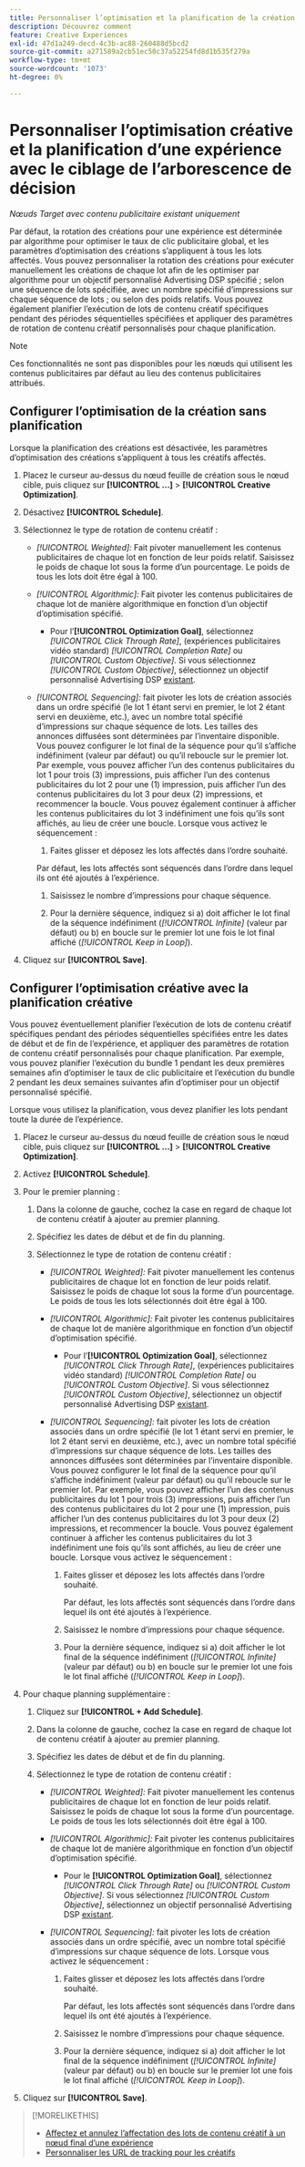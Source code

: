 ```yaml
---
title: Personnaliser l’optimisation et la planification de la création pour une expérience
description: Découvrez comment
feature: Creative Experiences
exl-id: 47d1a249-decd-4c3b-ac88-260488d5bcd2
source-git-commit: a271589a2cb51ec50c37a52254fd8d1b535f279a
workflow-type: tm+mt
source-wordcount: '1073'
ht-degree: 0%

---
```


# Personnaliser l’optimisation créative et la planification d’une expérience avec le ciblage de l’arborescence de décision

*Nœuds Target avec contenu publicitaire existant uniquement*

Par défaut, la rotation des créations pour une expérience est déterminée par algorithme pour optimiser le taux de clic publicitaire global, et les paramètres d’optimisation des créations s’appliquent à tous les lots affectés. Vous pouvez personnaliser la rotation des créations pour exécuter manuellement les créations de chaque lot afin de les optimiser par algorithme pour un objectif personnalisé Advertising DSP spécifié ; selon une séquence de lots spécifiée, avec un nombre spécifié d’impressions sur chaque séquence de lots ; ou selon des poids relatifs. Vous pouvez également planifier l’exécution de lots de contenu créatif spécifiques pendant des périodes séquentielles spécifiées et appliquer des paramètres de rotation de contenu créatif personnalisés pour chaque planification.

>[!NOTE]
>
>Ces fonctionnalités ne sont pas disponibles pour les nœuds qui utilisent les contenus publicitaires par défaut au lieu des contenus publicitaires attribués.

## Configurer l’optimisation de la création sans planification

Lorsque la planification des créations est désactivée, les paramètres d’optimisation des créations s’appliquent à tous les créatifs affectés.

1. Placez le curseur au-dessus du nœud feuille de création sous le nœud cible, puis cliquez sur **[!UICONTROL ...]** > **[!UICONTROL Creative Optimization]**.

1. Désactivez **[!UICONTROL Schedule]**.

1. Sélectionnez le type de rotation de contenu créatif :

   * *[!UICONTROL Weighted]:* Fait pivoter manuellement les contenus publicitaires de chaque lot en fonction de leur poids relatif. Saisissez le poids de chaque lot sous la forme d’un pourcentage. Le poids de tous les lots doit être égal à 100.

   * *[!UICONTROL Algorithmic]:* Fait pivoter les contenus publicitaires de chaque lot de manière algorithmique en fonction d’un objectif d’optimisation spécifié.

      * Pour l’**[!UICONTROL Optimization Goal]**, sélectionnez *[!UICONTROL Click Through Rate]*, (expériences publicitaires vidéo standard) *[!UICONTROL Completion Rate]* ou *[!UICONTROL Custom Objective]*.  Si vous sélectionnez *[!UICONTROL Custom Objective]*, sélectionnez un objectif personnalisé Advertising DSP [existant](/help/dsp/optimization/custom-goal.md).

   * *[!UICONTROL Sequencing]:* fait pivoter les lots de création associés dans un ordre spécifié (le lot 1 étant servi en premier, le lot 2 étant servi en deuxième, etc.), avec un nombre total spécifié d’impressions sur chaque séquence de lots. Les tailles des annonces diffusées sont déterminées par l’inventaire disponible. Vous pouvez configurer le lot final de la séquence pour qu’il s’affiche indéfiniment (valeur par défaut) ou qu’il reboucle sur le premier lot. Par exemple, vous pouvez afficher l’un des contenus publicitaires du lot 1 pour trois (3) impressions, puis afficher l’un des contenus publicitaires du lot 2 pour une (1) impression, puis afficher l’un des contenus publicitaires du lot 3 pour deux (2) impressions, et recommencer la boucle. Vous pouvez également continuer à afficher les contenus publicitaires du lot 3 indéfiniment une fois qu’ils sont affichés, au lieu de créer une boucle. Lorsque vous activez le séquencement :

      1. Faites glisser et déposez les lots affectés dans l’ordre souhaité.

     Par défaut, les lots affectés sont séquencés dans l’ordre dans lequel ils ont été ajoutés à l’expérience.

      1. Saisissez le nombre d’impressions pour chaque séquence.

      1. Pour la dernière séquence, indiquez si a\) doit afficher le lot final de la séquence indéfiniment (*[!UICONTROL Infinite]* (valeur par défaut) ou b\) en boucle sur le premier lot une fois le lot final affiché (*[!UICONTROL Keep in Loop]*).

1. Cliquez sur **[!UICONTROL Save]**.

## Configurer l’optimisation créative avec la planification créative

Vous pouvez éventuellement planifier l’exécution de lots de contenu créatif spécifiques pendant des périodes séquentielles spécifiées entre les dates de début et de fin de l’expérience, et appliquer des paramètres de rotation de contenu créatif personnalisés pour chaque planification. Par exemple, vous pouvez planifier l’exécution du bundle 1 pendant les deux premières semaines afin d’optimiser le taux de clic publicitaire et l’exécution du bundle 2 pendant les deux semaines suivantes afin d’optimiser pour un objectif personnalisé spécifié.

Lorsque vous utilisez la planification, vous devez planifier les lots pendant toute la durée de l’expérience.

1. Placez le curseur au-dessus du nœud feuille de création sous le nœud cible, puis cliquez sur **[!UICONTROL ...]** > **[!UICONTROL Creative Optimization]**.

1. Activez **[!UICONTROL Schedule]**.

1. Pour le premier planning :

   1. Dans la colonne de gauche, cochez la case en regard de chaque lot de contenu créatif à ajouter au premier planning.

   1. Spécifiez les dates de début et de fin du planning.

   1. Sélectionnez le type de rotation de contenu créatif :

      * *[!UICONTROL Weighted]:* Fait pivoter manuellement les contenus publicitaires de chaque lot en fonction de leur poids relatif. Saisissez le poids de chaque lot sous la forme d’un pourcentage. Le poids de tous les lots sélectionnés doit être égal à 100.

      * *[!UICONTROL Algorithmic]:* Fait pivoter les contenus publicitaires de chaque lot de manière algorithmique en fonction d’un objectif d’optimisation spécifié.

         * Pour l’**[!UICONTROL Optimization Goal]**, sélectionnez *[!UICONTROL Click Through Rate]*, (expériences publicitaires vidéo standard) *[!UICONTROL Completion Rate]* ou *[!UICONTROL Custom Objective]*.  Si vous sélectionnez *[!UICONTROL Custom Objective]*, sélectionnez un objectif personnalisé Advertising DSP [existant](/help/dsp/optimization/custom-goal.md).

      * *[!UICONTROL Sequencing]:* fait pivoter les lots de création associés dans un ordre spécifié (le lot 1 étant servi en premier, le lot 2 étant servi en deuxième, etc.), avec un nombre total spécifié d’impressions sur chaque séquence de lots. Les tailles des annonces diffusées sont déterminées par l’inventaire disponible. Vous pouvez configurer le lot final de la séquence pour qu’il s’affiche indéfiniment (valeur par défaut) ou qu’il reboucle sur le premier lot. Par exemple, vous pouvez afficher l’un des contenus publicitaires du lot 1 pour trois (3) impressions, puis afficher l’un des contenus publicitaires du lot 2 pour une (1) impression, puis afficher l’un des contenus publicitaires du lot 3 pour deux (2) impressions, et recommencer la boucle. Vous pouvez également continuer à afficher les contenus publicitaires du lot 3 indéfiniment une fois qu’ils sont affichés, au lieu de créer une boucle. Lorsque vous activez le séquencement :

         1. Faites glisser et déposez les lots affectés dans l’ordre souhaité.

            Par défaut, les lots affectés sont séquencés dans l’ordre dans lequel ils ont été ajoutés à l’expérience.

         1. Saisissez le nombre d’impressions pour chaque séquence.

         1. Pour la dernière séquence, indiquez si a\) doit afficher le lot final de la séquence indéfiniment (*[!UICONTROL Infinite]* (valeur par défaut) ou b\) en boucle sur le premier lot une fois le lot final affiché (*[!UICONTROL Keep in Loop]*).

1. Pour chaque planning supplémentaire :

   1. Cliquez sur **[!UICONTROL + Add Schedule]**.

   1. Dans la colonne de gauche, cochez la case en regard de chaque lot de contenu créatif à ajouter au premier planning.

   1. Spécifiez les dates de début et de fin du planning.

   1. Sélectionnez le type de rotation de contenu créatif :

      * *[!UICONTROL Weighted]:* Fait pivoter manuellement les contenus publicitaires de chaque lot en fonction de leur poids relatif. Saisissez le poids de chaque lot sous la forme d’un pourcentage. Le poids de tous les lots sélectionnés doit être égal à 100.

      * *[!UICONTROL Algorithmic]:* Fait pivoter les contenus publicitaires de chaque lot de manière algorithmique en fonction d’un objectif d’optimisation spécifié.

         * Pour le **[!UICONTROL Optimization Goal]**, sélectionnez *[!UICONTROL Click Through Rate]* ou *[!UICONTROL Custom Objective]*.  Si vous sélectionnez *[!UICONTROL Custom Objective]*, sélectionnez un objectif personnalisé Advertising DSP [existant](/help/dsp/optimization/custom-goal.md).

      * *[!UICONTROL Sequencing]:* fait pivoter les lots de création associés dans un ordre spécifié, avec un nombre total spécifié d’impressions sur chaque séquence de lots. Lorsque vous activez le séquencement :

         1. Faites glisser et déposez les lots affectés dans l’ordre souhaité.

            Par défaut, les lots affectés sont séquencés dans l’ordre dans lequel ils ont été ajoutés à l’expérience.

         1. Saisissez le nombre d’impressions pour chaque séquence.

         1. Pour la dernière séquence, indiquez si a\) doit afficher le lot final de la séquence indéfiniment (*[!UICONTROL Infinite]* (valeur par défaut) ou b\) en boucle sur le premier lot une fois le lot final affiché (*[!UICONTROL Keep in Loop]*).

1. Cliquez sur **[!UICONTROL Save]**.

>[!MORELIKETHIS]
>
>* [Affectez et annulez l’affectation des lots de contenu créatif à un nœud final d’une expérience](/help/creative/experiences/experience-assign-creative-bundles.md)
>* [Personnaliser les URL de tracking pour les créatifs](/help/creative/experiences/experience-tracking-urls-targeting.md)
